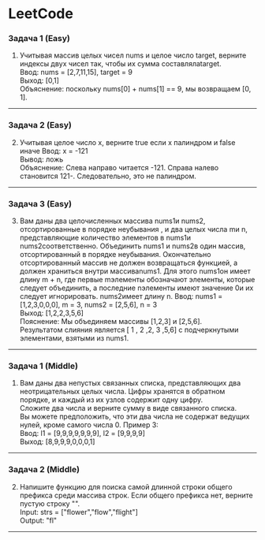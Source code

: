 # LeetCode
### Задача 1 (Easy)
1) Учитывая массив целых чисел nums и целое число target, верните индексы двух чисел так, чтобы их сумма составлялаtarget.  
Ввод: nums = [2,7,11,15], target = 9  
 Выход: [0,1]  
 Объяснение: поскольку nums[0] + nums[1] == 9, мы возвращаем [0, 1].  
_____ 
### Задача 2 (Easy)
2) Учитывая целое число x, верните true если x палиндром и false иначе
Ввод: x = -121  
Вывод: ложь  
Объяснение: Слева направо читается -121. Справа налево становится 121-. Следовательно, это не палиндром.
_____ 
### Задача 3 (Easy)
3) Вам даны два целочисленных массива nums1и nums2, отсортированные в порядке неубывания , и два целых числа mи n, представляющие количество элементов в nums1и nums2соответственно.
Объединить nums1 и nums2в один массив, отсортированный в порядке неубывания. Окончательно отсортированный массив не должен возвращаться функцией, а должен храниться внутри массиваnums1.
Для этого nums1он имеет длину m + n, где первые mэлементы обозначают элементы, которые следует объединить, а последние nэлементы имеют значение 0и их следует игнорировать. nums2имеет длину n.
Ввод: nums1 = [1,2,3,0,0,0], m = 3, nums2 = [2,5,6], n = 3  
Выход: [1,2,2,3,5,6]  
Пояснение: Мы объединяем массивы [1,2,3] и [2,5,6].   
Результатом слияния является [ 1 , 2 ,2, 3 ,5,6] с подчеркнутыми элементами, взятыми из nums1.  
_____
### Задача 1 (Middle)
1) Вам даны два непустых связанных списка, представляющих два неотрицательных целых числа. Цифры хранятся в обратном порядке, и каждый из их узлов содержит одну цифру.  
Сложите два числа и верните сумму в виде связанного списка.  
Вы можете предположить, что эти два числа не содержат ведущих нулей, кроме самого числа 0.
Пример 3:  
Ввод: l1 = [9,9,9,9,9,9,9], l2 = [9,9,9,9]  
Выход: [8,9,9,9,0,0,0,1]  
_____
### Задача 2 (Middle)
2) Напишите функцию для поиска самой длинной строки общего префикса среди массива строк. Если общего префикса нет, верните пустую строку "".  
Input: strs = ["flower","flow","flight"]  
Output: "fl"   
_____
